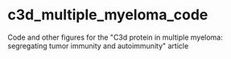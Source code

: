 # c3d_multiple_myeloma_code
Code and other figures for the "C3d protein in multiple myeloma: segregating tumor immunity and autoimmunity" article
